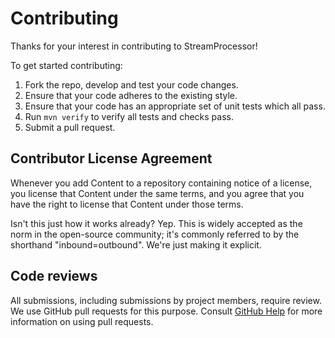 # Contributing

Thanks for your interest in contributing to StreamProcessor!

To get started contributing:

1. Fork the repo, develop and test your code changes.
2. Ensure that your code adheres to the existing style.
3. Ensure that your code has an appropriate set of unit tests which all pass.
4. Run `mvn verify` to verify all tests and checks pass.
5. Submit a pull request.

## Contributor License Agreement

Whenever you add Content to a repository containing notice of a license,
you license that Content under the same terms, and you agree that you have
the right to license that Content under those terms.

Isn't this just how it works already? Yep. This is widely accepted as the
norm in the open-source community; it's commonly referred to by the
shorthand "inbound=outbound". We're just making it explicit.

## Code reviews

All submissions, including submissions by project members, require review. We
use GitHub pull requests for this purpose. Consult
[GitHub Help](https://help.github.com/articles/about-pull-requests/) for more
information on using pull requests.
